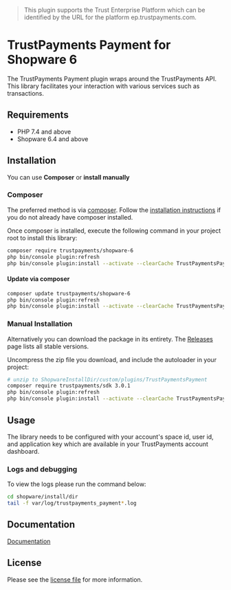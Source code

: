 > This plugin supports the Trust Enterprise Platform which can be identified by the URL for the platform ep.trustpayments.com.

TrustPayments Payment for Shopware 6
=============================

The TrustPayments Payment plugin wraps around the TrustPayments API. This library facilitates your interaction with various services such as transactions.

## Requirements

- PHP 7.4 and above
- Shopware 6.4 and above

## Installation

You can use **Composer** or **install manually**

### Composer

The preferred method is via [composer](https://getcomposer.org). Follow the
[installation instructions](https://getcomposer.org/doc/00-intro.md) if you do not already have
composer installed.

Once composer is installed, execute the following command in your project root to install this library:

```bash
composer require trustpayments/shopware-6
php bin/console plugin:refresh
php bin/console plugin:install --activate --clearCache TrustPaymentsPayment
```

#### Update via composer
```bash
composer update trustpayments/shopware-6
php bin/console plugin:refresh
php bin/console plugin:install --activate --clearCache TrustPaymentsPayment
```

### Manual Installation

Alternatively you can download the package in its entirety. The [Releases](../../releases) page lists all stable versions.

Uncompress the zip file you download, and include the autoloader in your project:

```bash
# unzip to ShopwareInstallDir/custom/plugins/TrustPaymentsPayment
composer require trustpayments/sdk 3.0.1
php bin/console plugin:refresh
php bin/console plugin:install --activate --clearCache TrustPaymentsPayment
```

## Usage
The library needs to be configured with your account's space id, user id, and application key which are available in your TrustPayments
account dashboard.

### Logs and debugging
To view the logs please run the command below:
```bash
cd shopware/install/dir
tail -f var/log/trustpayments_payment*.log
```

## Documentation

[Documentation](https://plugin-documentation.ep.trustpayments.com/TrustPayments/shopware-6/4.0.5/docs/en/documentation.html)

## License

Please see the [license file](https://github.com/TrustPayments/shopware-6/blob/master/LICENSE.txt) for more information.